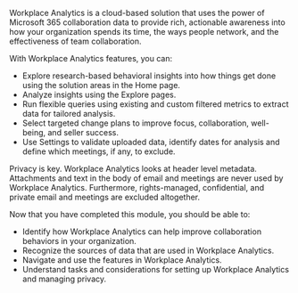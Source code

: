 Workplace Analytics is a cloud-based solution that uses the power of Microsoft 365 collaboration data to provide rich, actionable awareness into how your organization spends its time, the ways people network, and the effectiveness of team collaboration.

With Workplace Analytics features, you can:

- Explore research-based behavioral insights into how things get done using the solution areas in the Home page.
- Analyze insights using the Explore pages.
- Run flexible queries using existing and custom filtered metrics to extract data for tailored analysis.
- Select targeted change plans to improve focus, collaboration, well-being, and seller success.
- Use Settings to validate uploaded data, identify dates for analysis and define which meetings, if any, to exclude.

Privacy is key. Workplace Analytics looks at header level metadata. Attachments and text in the body of email and meetings are never used by Workplace Analytics. Furthermore, rights-managed, confidential, and private email and meetings are excluded altogether.

Now that you have completed this module, you should be able to:  

- Identify how Workplace Analytics can help improve collaboration behaviors in your organization.
- Recognize the sources of data that are used in Workplace Analytics.
- Navigate and use the features in Workplace Analytics.
- Understand tasks and considerations for setting up Workplace Analytics and managing privacy.
